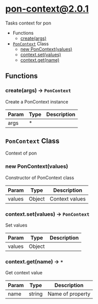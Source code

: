 # pon-context@2.0.1

Tasks context for pon

+ Functions
  + [create(args)](#pon-context-function-create)
+ [`PonContext`](#pon-context-class) Class
  + [new PonContext(values)](#pon-context-class-pon-context-constructor)
  + [context.set(values)](#pon-context-class-pon-context-set)
  + [context.get(name)](#pon-context-class-pon-context-get)

## Functions

<a class='md-heading-link' name="pon-context-function-create" ></a>

### create(args) -> `PonContext`

Create a PonContext instance

| Param | Type | Description |
| ----- | --- | -------- |
| args | * |  |



<a class='md-heading-link' name="pon-context-class"></a>

## `PonContext` Class

Context of pon




<a class='md-heading-link' name="pon-context-class-pon-context-constructor" ></a>

### new PonContext(values)

Constructor of PonContext class

| Param | Type | Description |
| ----- | --- | -------- |
| values | Object | Context values |


<a class='md-heading-link' name="pon-context-class-pon-context-set" ></a>

### context.set(values) -> `PonContext`

Set values

| Param | Type | Description |
| ----- | --- | -------- |
| values | Object |  |


<a class='md-heading-link' name="pon-context-class-pon-context-get" ></a>

### context.get(name) -> `*`

Get context value

| Param | Type | Description |
| ----- | --- | -------- |
| name | string | Name of property |





